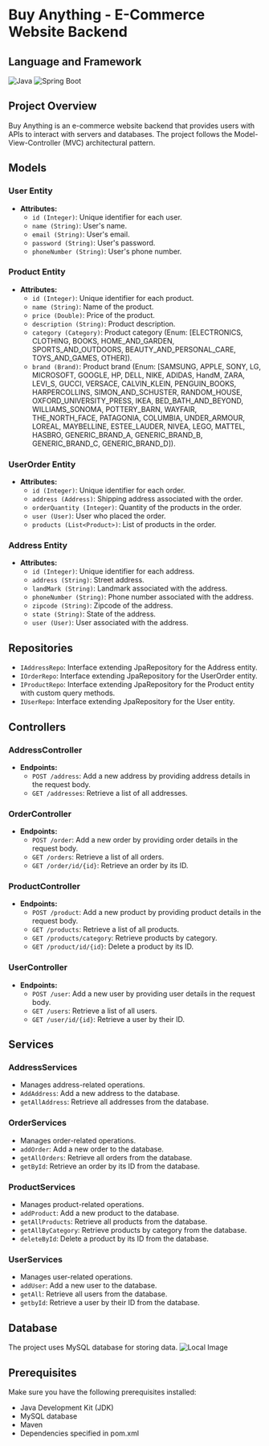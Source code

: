# Buy Anything - E-Commerce Website Backend

## Language and Framework
![Java](https://img.shields.io/badge/Language-Java-green)
![Spring Boot](https://img.shields.io/badge/Framework-Spring%20Boot-brightgreen)

## Project Overview
Buy Anything is an e-commerce website backend that provides users with APIs to interact with servers and databases. The project follows the Model-View-Controller (MVC) architectural pattern.

## Models
### User Entity
- **Attributes:**
  - `id (Integer)`: Unique identifier for each user.
  - `name (String)`: User's name.
  - `email (String)`: User's email.
  - `password (String)`: User's password.
  - `phoneNumber (String)`: User's phone number.

### Product Entity
- **Attributes:**
  - `id (Integer)`: Unique identifier for each product.
  - `name (String)`: Name of the product.
  - `price (Double)`: Price of the product.
  - `description (String)`: Product description.
  - `category (Category)`: Product category (Enum: [ELECTRONICS, CLOTHING, BOOKS, HOME_AND_GARDEN, SPORTS_AND_OUTDOORS, BEAUTY_AND_PERSONAL_CARE, TOYS_AND_GAMES, OTHER]).
  - `brand (Brand)`: Product brand (Enum: [SAMSUNG, APPLE, SONY, LG, MICROSOFT, GOOGLE, HP, DELL, NIKE, ADIDAS, HandM, ZARA, LEVI_S, GUCCI, VERSACE, CALVIN_KLEIN, PENGUIN_BOOKS, HARPERCOLLINS, SIMON_AND_SCHUSTER, RANDOM_HOUSE, OXFORD_UNIVERSITY_PRESS, IKEA, BED_BATH_AND_BEYOND, WILLIAMS_SONOMA, POTTERY_BARN, WAYFAIR, THE_NORTH_FACE, PATAGONIA, COLUMBIA, UNDER_ARMOUR, LOREAL, MAYBELLINE, ESTEE_LAUDER, NIVEA, LEGO, MATTEL, HASBRO, GENERIC_BRAND_A, GENERIC_BRAND_B, GENERIC_BRAND_C, GENERIC_BRAND_D]).

### UserOrder Entity
- **Attributes:**
  - `id (Integer)`: Unique identifier for each order.
  - `address (Address)`: Shipping address associated with the order.
  - `orderQuantity (Integer)`: Quantity of the products in the order.
  - `user (User)`: User who placed the order.
  - `products (List<Product>)`: List of products in the order.

### Address Entity
- **Attributes:**
  - `id (Integer)`: Unique identifier for each address.
  - `address (String)`: Street address.
  - `landMark (String)`: Landmark associated with the address.
  - `phoneNumber (String)`: Phone number associated with the address.
  - `zipcode (String)`: Zipcode of the address.
  - `state (String)`: State of the address.
  - `user (User)`: User associated with the address.

## Repositories
- `IAddressRepo`: Interface extending JpaRepository for the Address entity.
- `IOrderRepo`: Interface extending JpaRepository for the UserOrder entity.
- `IProductRepo`: Interface extending JpaRepository for the Product entity with custom query methods.
- `IUserRepo`: Interface extending JpaRepository for the User entity.

## Controllers
### AddressController
- **Endpoints:**
  - `POST /address`: Add a new address by providing address details in the request body.
  - `GET /addresses`: Retrieve a list of all addresses.

### OrderController
- **Endpoints:**
  - `POST /order`: Add a new order by providing order details in the request body.
  - `GET /orders`: Retrieve a list of all orders.
  - `GET /order/id/{id}`: Retrieve an order by its ID.

### ProductController
- **Endpoints:**
  - `POST /product`: Add a new product by providing product details in the request body.
  - `GET /products`: Retrieve a list of all products.
  - `GET /products/category`: Retrieve products by category.
  - `GET /product/id/{id}`: Delete a product by its ID.

### UserController
- **Endpoints:**
  - `POST /user`: Add a new user by providing user details in the request body.
  - `GET /users`: Retrieve a list of all users.
  - `GET /user/id/{id}`: Retrieve a user by their ID.

## Services
### AddressServices
- Manages address-related operations.
- `AddAddress`: Add a new address to the database.
- `getAllAddress`: Retrieve all addresses from the database.

### OrderServices
- Manages order-related operations.
- `addOrder`: Add a new order to the database.
- `getAllOrders`: Retrieve all orders from the database.
- `getById`: Retrieve an order by its ID from the database.

### ProductServices
- Manages product-related operations.
- `addProduct`: Add a new product to the database.
- `getAllProducts`: Retrieve all products from the database.
- `getAllByCategory`: Retrieve products by category from the database.
- `deleteById`: Delete a product by its ID from the database.

### UserServices
- Manages user-related operations.
- `addUser`: Add a new user to the database.
- `getAll`: Retrieve all users from the database.
- `getbyId`: Retrieve a user by their ID from the database.

## Database
The project uses MySQL database for storing data.
![Local Image](./QuickDBD-Free%20Diagram1.png)

## Prerequisites
Make sure you have the following prerequisites installed:
- Java Development Kit (JDK)
- MySQL database
- Maven
- Dependencies specified in pom.xml


